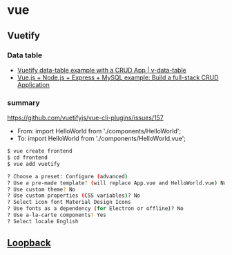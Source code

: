 # vue

## Vuetify

### Data table

* [Vuetify data-table example with a CRUD App | v-data-table](https://bezkoder.com/vuetify-data-table-example/)
* [Vue.js + Node.js + Express + MySQL example: Build a full-stack CRUD Application](https://bezkoder.com/vue-js-node-js-express-mysql-crud-example/)

### summary

https://github.com/vuetifyjs/vue-cli-plugins/issues/157  
* From: import HelloWorld from './components/HelloWorld';
* To: import HelloWorld from './components/HelloWorld.vue';

```bash
$ vue create frontend
$ cd frontend
$ vue add vuetify

? Choose a preset: Configure (advanced)
? Use a pre-made template? (will replace App.vue and HelloWorld.vue) No
? Use custom theme? No
? Use custom properties (CSS variables)? No
? Select icon font Material Design Icons
? Use fonts as a dependency (for Electron or offline)? No
? Use a-la-carte components? Yes
? Select locale English
```

## [Loopback](https://loopback.io/doc/en/lb4/Getting-started.html)
